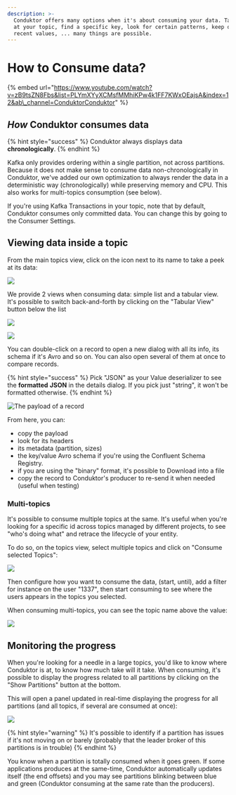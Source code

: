 ```yaml
---
description: >-
  Conduktor offers many options when it's about consuming your data. Take a peek
  at your topic, find a specific key, look for certain patterns, keep only the
  recent values, ... many things are possible.
---
```


# How to Consume data?

{% embed url="https://www.youtube.com/watch?v=zB9tsZN8Fbs&list=PLYmXYyXCMsfMMhiKPw4k1FF7KWxOEajsA&index=12&ab\_channel=ConduktorConduktor" %}

## _How_ Conduktor consumes data

{% hint style="success" %}
Conduktor always displays data **chronologically**. 
{% endhint %}

Kafka only provides ordering within a single partition, not across partitions. Because it does not make sense to consume data non-chronologically in Conduktor, we've added our own optimization to always render the data in a deterministic way \(chronologically\) while preserving memory and CPU. This also works for multi-topics consumption \(see below\).

If you're using Kafka Transactions in your topic, note that by default, Conduktor consumes only committed data. You can change this by going to the Consumer Settings.

## Viewing data inside a topic

From the main topics view, click on the icon next to its name to take a peek at its data:

![](../../.gitbook/assets/screenshot-2020-06-25-at-15.21.24.png)

We provide 2 views when consuming data: simple list and a tabular view. It's possible to switch back-and-forth by clicking on the "Tabular View" button below the list

![](../../.gitbook/assets/screenshot-2020-06-25-at-15.04.41%20%281%29.png)

![](../../.gitbook/assets/screenshot-2020-06-25-at-15.07.08%20%282%29.png)

You can double-click on a record to open a new dialog with all its info, its schema if it's Avro and so on. You can also open several of them at once to compare records.

{% hint style="success" %}
Pick "JSON" as your Value deserializer to see the **formatted** **JSON** in the details dialog. If you pick just "string", it won't be formatted otherwise.
{% endhint %}

![The payload of a record](../../.gitbook/assets/screenshot-2020-06-25-at-15.15.11.png)

From here, you can:

* copy the payload
* look for its headers
* its metadata \(partition, sizes\)
* the key/value Avro schema if you're using the Confluent Schema Registry. 
* if you are using the "binary" format, it's possible to Download into a file
* copy the record to Conduktor's producer to re-send it when needed \(useful when testing\)

### Multi-topics

It's possible to consume multiple topics at the same. It's useful when you're looking for a specific id across topics managed by different projects, to see "who's doing what" and retrace the lifecycle of your entity.

To do so, on the topics view, select multiple topics and click on "Consume selected Topics":

![](../../.gitbook/assets/screenshot-2020-06-25-at-14.46.18.png)

Then configure how you want to consume the data, \(start, until\), add a filter for instance on the user "1337", then start consuming to see where the users appears in the topics you selected.

When consuming multi-topics, you can see the topic name above the value:

![](../../.gitbook/assets/screenshot-2020-06-25-at-14.51.37.png)



## Monitoring the progress

When you're looking for a needle in a large topics, you'd like to know where Conduktor is at, to know how much take will it take. When consuming, it's possible to display the progress related to all partitions by clicking on the "Show Partitions" button at the bottom.

This will open a panel updated in real-time displaying the progress for all partitions \(and all topics, if several are consumed at once\):

![](../../.gitbook/assets/screenshot-2020-06-25-at-16.48.45%20%281%29.png)

{% hint style="warning" %}
It's possible to identify if a partition has issues if it's not moving on or barely \(probably that the leader broker of this partitions is in trouble\)
{% endhint %}

You know when a partition is totally consumed when it goes green. If some applications produces at the same-time, Conduktor automatically updates itself \(the end offsets\) and you may see partitions blinking between blue and green \(Conduktor consuming at the same rate than the producers\).



